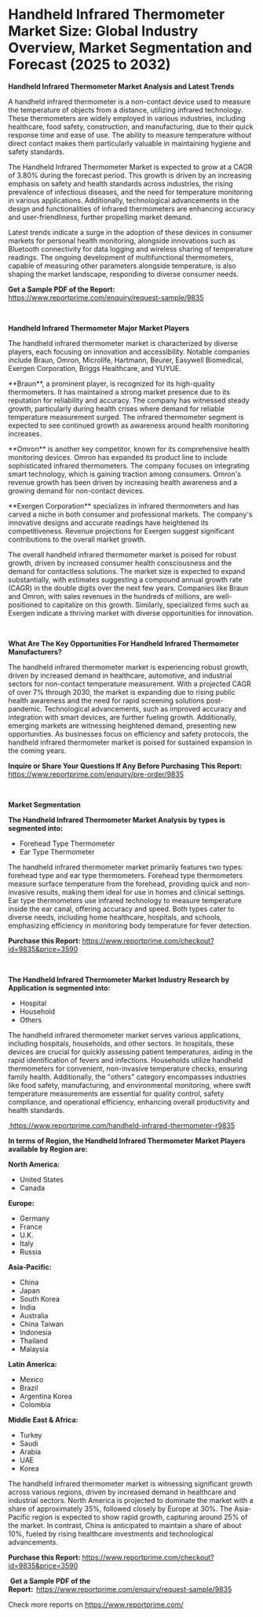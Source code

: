 <p><h1>Handheld Infrared Thermometer Market Size: Global Industry Overview, Market Segmentation and Forecast (2025 to 2032)</h1></p><p><strong>Handheld Infrared Thermometer Market Analysis and Latest Trends</strong></p>
<p><p>A handheld infrared thermometer is a non-contact device used to measure the temperature of objects from a distance, utilizing infrared technology. These thermometers are widely employed in various industries, including healthcare, food safety, construction, and manufacturing, due to their quick response time and ease of use. The ability to measure temperature without direct contact makes them particularly valuable in maintaining hygiene and safety standards.</p><p>The Handheld Infrared Thermometer Market is expected to grow at a CAGR of 3.80% during the forecast period. This growth is driven by an increasing emphasis on safety and health standards across industries, the rising prevalence of infectious diseases, and the need for temperature monitoring in various applications. Additionally, technological advancements in the design and functionalities of infrared thermometers are enhancing accuracy and user-friendliness, further propelling market demand.</p><p>Latest trends indicate a surge in the adoption of these devices in consumer markets for personal health monitoring, alongside innovations such as Bluetooth connectivity for data logging and wireless sharing of temperature readings. The ongoing development of multifunctional thermometers, capable of measuring other parameters alongside temperature, is also shaping the market landscape, responding to diverse consumer needs.</p></p>
<p><strong>Get a Sample PDF of the Report:&nbsp;</strong> <a href="https://www.reportprime.com/enquiry/request-sample/9835?utm_campaign=2440&utm_medium=2&utm_source=Github&utm_content=ia&utm_term=20032025&utm_id=handheld-infrared-thermometer">https://www.reportprime.com/enquiry/request-sample/9835</a></p>
<p>&nbsp;</p>
<p><strong>Handheld Infrared Thermometer Major Market Players</strong></p>
<p><p>The handheld infrared thermometer market is characterized by diverse players, each focusing on innovation and accessibility. Notable companies include Braun, Omron, Microlife, Hartmann, Beurer, Easywell Biomedical, Exergen Corporation, Briggs Healthcare, and YUYUE.</p><p>**Braun**, a prominent player, is recognized for its high-quality thermometers. It has maintained a strong market presence due to its reputation for reliability and accuracy. The company has witnessed steady growth, particularly during health crises where demand for reliable temperature measurement surged. The infrared thermometer segment is expected to see continued growth as awareness around health monitoring increases.</p><p>**Omron** is another key competitor, known for its comprehensive health monitoring devices. Omron has expanded its product line to include sophisticated infrared thermometers. The company focuses on integrating smart technology, which is gaining traction among consumers. Omron's revenue growth has been driven by increasing health awareness and a growing demand for non-contact devices.</p><p>**Exergen Corporation** specializes in infrared thermometers and has carved a niche in both consumer and professional markets. The company's innovative designs and accurate readings have heightened its competitiveness. Revenue projections for Exergen suggest significant contributions to the overall market growth.</p><p>The overall handheld infrared thermometer market is poised for robust growth, driven by increased consumer health consciousness and the demand for contactless solutions. The market size is expected to expand substantially, with estimates suggesting a compound annual growth rate (CAGR) in the double digits over the next few years. Companies like Braun and Omron, with sales revenues in the hundreds of millions, are well-positioned to capitalize on this growth. Similarly, specialized firms such as Exergen indicate a thriving market with diverse opportunities for innovation.</p></p>
<p>&nbsp;</p>
<p><strong>What Are The Key Opportunities For Handheld Infrared Thermometer Manufacturers?</strong></p>
<p><p>The handheld infrared thermometer market is experiencing robust growth, driven by increased demand in healthcare, automotive, and industrial sectors for non-contact temperature measurement. With a projected CAGR of over 7% through 2030, the market is expanding due to rising public health awareness and the need for rapid screening solutions post-pandemic. Technological advancements, such as improved accuracy and integration with smart devices, are further fueling growth. Additionally, emerging markets are witnessing heightened demand, presenting new opportunities. As businesses focus on efficiency and safety protocols, the handheld infrared thermometer market is poised for sustained expansion in the coming years.</p></p>
<p><strong>Inquire or Share Your Questions If Any Before Purchasing This Report:</strong> <a href="https://www.reportprime.com/enquiry/pre-order/9835?utm_campaign=2440&utm_medium=2&utm_source=Github&utm_content=ia&utm_term=20032025&utm_id=handheld-infrared-thermometer">https://www.reportprime.com/enquiry/pre-order/9835</a></p>
<p>&nbsp;</p>
<p><strong>Market Segmentation</strong></p>
<p><strong>The Handheld Infrared Thermometer Market Analysis by types is segmented into:</strong></p>
<p><ul><li>Forehead Type Thermometer</li><li>Ear Type Thermometer</li></ul></p>
<p><p>The handheld infrared thermometer market primarily features two types: forehead type and ear type thermometers. Forehead type thermometers measure surface temperature from the forehead, providing quick and non-invasive results, making them ideal for use in homes and clinical settings. Ear type thermometers use infrared technology to measure temperature inside the ear canal, offering accuracy and speed. Both types cater to diverse needs, including home healthcare, hospitals, and schools, emphasizing efficiency in monitoring body temperature for fever detection.</p></p>
<p><strong>Purchase this Report:&nbsp;</strong><a href="https://www.reportprime.com/checkout?id=9835&price=3590&utm_campaign=2440&utm_medium=2&utm_source=Github&utm_content=ia&utm_term=20032025&utm_id=handheld-infrared-thermometer">https://www.reportprime.com/checkout?id=9835&price=3590</a></p>
<p>&nbsp;</p>
<p><strong>The Handheld Infrared Thermometer Market Industry Research by Application is segmented into:</strong></p>
<p><ul><li>Hospital</li><li>Household</li><li>Others</li></ul></p>
<p><p>The handheld infrared thermometer market serves various applications, including hospitals, households, and other sectors. In hospitals, these devices are crucial for quickly assessing patient temperatures, aiding in the rapid identification of fevers and infections. Households utilize handheld thermometers for convenient, non-invasive temperature checks, ensuring family health. Additionally, the "others" category encompasses industries like food safety, manufacturing, and environmental monitoring, where swift temperature measurements are essential for quality control, safety compliance, and operational efficiency, enhancing overall productivity and health standards.</p></p>
<p><a href="https://www.reportprime.com/handheld-infrared-thermometer-r9835?utm_campaign=2440&utm_medium=2&utm_source=Github&utm_content=ia&utm_term=20032025&utm_id=handheld-infrared-thermometer">&nbsp;https://www.reportprime.com/handheld-infrared-thermometer-r9835</a></p>
<p><strong>In terms of Region, the Handheld Infrared Thermometer Market Players available by Region are:</strong></p>
<p>
    <p> <strong> North America: </strong>
        <ul>
            <li>United States</li>
            <li>Canada</li>
        </ul>
        </p> 
    <p> <strong> Europe: </strong>
        <ul>
            <li>Germany</li>
            <li>France</li>
            <li>U.K.</li>
            <li>Italy</li>
            <li>Russia</li>
        </ul>
        </p> 
    <p> <strong> Asia-Pacific: </strong>
        <ul>
            <li>China</li>
            <li>Japan</li>
            <li>South Korea</li>
            <li>India</li>
            <li>Australia</li>
            <li>China Taiwan</li>
            <li>Indonesia</li>
            <li>Thailand</li>
            <li>Malaysia</li>
        </ul>
        </p> 
    <p> <strong> Latin America: </strong>
        <ul>
            <li>Mexico</li>
            <li>Brazil</li>
            <li>Argentina Korea</li>
            <li>Colombia</li>
        </ul>
        </p> 
    <p> <strong> Middle East & Africa: </strong>
        <ul>
            <li>Turkey</li>
            <li>Saudi</li>
            <li>Arabia</li>
            <li>UAE</li>
            <li>Korea</li>
        </ul>
    </p>
    </p>
<p><p>The handheld infrared thermometer market is witnessing significant growth across various regions, driven by increased demand in healthcare and industrial sectors. North America is projected to dominate the market with a share of approximately 35%, followed closely by Europe at 30%. The Asia-Pacific region is expected to show rapid growth, capturing around 25% of the market. In contrast, China is anticipated to maintain a share of about 10%, fueled by rising healthcare investments and technological advancements.</p></p>
<p><strong>Purchase this Report: </strong><a href="https://www.reportprime.com/checkout?id=9835&price=3590&utm_campaign=2440&utm_medium=2&utm_source=Github&utm_content=ia&utm_term=20032025&utm_id=handheld-infrared-thermometer">https://www.reportprime.com/checkout?id=9835&price=3590</a></p>
<p>&nbsp;<strong>Get a Sample PDF of the Report:&nbsp;&nbsp;</strong><a href="https://www.reportprime.com/enquiry/request-sample/9835?utm_campaign=2440&utm_medium=2&utm_source=Github&utm_content=ia&utm_term=20032025&utm_id=handheld-infrared-thermometer">https://www.reportprime.com/enquiry/request-sample/9835</a></p>
<p><strong></strong></p>
<p>Check more reports on <a href="https://www.reportprime.com/?utm_campaign=2440&utm_medium=2&utm_source=Github&utm_content=ia&utm_term=20032025&utm_id=handheld-infrared-thermometer">https://www.reportprime.com/</a></p>